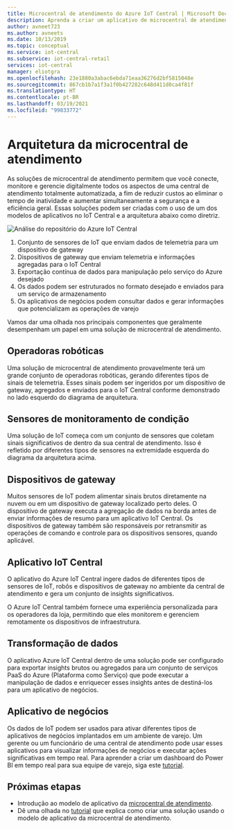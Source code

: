 ```yaml
---
title: Microcentral de atendimento do Azure IoT Central | Microsoft Docs
description: Aprenda a criar um aplicativo de microcentral de atendimento usando nosso modelo de aplicativo de microcentral de atendimento no IoT Central
author: avneet723
ms.author: avneets
ms.date: 10/13/2019
ms.topic: conceptual
ms.service: iot-central
ms.subservice: iot-central-retail
services: iot-central
manager: eliotgra
ms.openlocfilehash: 23e1880a3abac6ebda71eaa36276d2bf5815048e
ms.sourcegitcommit: 867cb1b7a1f3a1f0b427282c648d411d0ca4f81f
ms.translationtype: HT
ms.contentlocale: pt-BR
ms.lasthandoff: 03/19/2021
ms.locfileid: "99833772"
---
```

# <a name="micro-fulfillment-center-architecture"></a>Arquitetura da microcentral de atendimento

As soluções de microcentral de atendimento permitem que você conecte, monitore e gerencie digitalmente todos os aspectos de uma central de atendimento totalmente automatizada, a fim de reduzir custos ao eliminar o tempo de inatividade e aumentar simultaneamente a segurança e a eficiência geral. Essas soluções podem ser criadas com o uso de um dos modelos de aplicativos no IoT Central e a arquitetura abaixo como diretriz.

![Análise do repositório do Azure IoT Central](./media/architecture/micro-fulfillment-center-architecture-frame.png)

1. Conjunto de sensores de IoT que enviam dados de telemetria para um dispositivo de gateway
2. Dispositivos de gateway que enviam telemetria e informações agregadas para o IoT Central
3. Exportação contínua de dados para manipulação pelo serviço do Azure desejado
4. Os dados podem ser estruturados no formato desejado e enviados para um serviço de armazenamento
5. Os aplicativos de negócios podem consultar dados e gerar informações que potencializam as operações de varejo
 
Vamos dar uma olhada nos principais componentes que geralmente desempenham um papel em uma solução de microcentral de atendimento.

## <a name="robotic-carriers"></a>Operadoras robóticas

Uma solução de microcentral de atendimento provavelmente terá um grande conjunto de operadoras robóticas, gerando diferentes tipos de sinais de telemetria. Esses sinais podem ser ingeridos por um dispositivo de gateway, agregados e enviados para o IoT Central conforme demonstrado no lado esquerdo do diagrama de arquitetura.  

## <a name="condition-monitoring-sensors"></a>Sensores de monitoramento de condição

Uma solução de IoT começa com um conjunto de sensores que coletam sinais significativos de dentro da sua central de atendimento. Isso é refletido por diferentes tipos de sensores na extremidade esquerda do diagrama da arquitetura acima.

## <a name="gateway-devices"></a>Dispositivos de gateway

Muitos sensores de IoT podem alimentar sinais brutos diretamente na nuvem ou em um dispositivo de gateway localizado perto deles. O dispositivo de gateway executa a agregação de dados na borda antes de enviar informações de resumo para um aplicativo IoT Central. Os dispositivos de gateway também são responsáveis por retransmitir as operações de comando e controle para os dispositivos sensores, quando aplicável. 

## <a name="iot-central-application"></a>Aplicativo IoT Central

O aplicativo do Azure IoT Central ingere dados de diferentes tipos de sensores de IoT, robôs e dispositivos de gateway no ambiente da central de atendimento e gera um conjunto de insights significativos.

O Azure IoT Central também fornece uma experiência personalizada para os operadores da loja, permitindo que eles monitorem e gerenciem remotamente os dispositivos de infraestrutura.

## <a name="data-transform"></a>Transformação de dados
O aplicativo Azure IoT Central dentro de uma solução pode ser configurado para exportar insights brutos ou agregados para um conjunto de serviços PaaS do Azure (Plataforma como Serviço) que pode executar a manipulação de dados e enriquecer esses insights antes de destiná-los para um aplicativo de negócios. 

## <a name="business-application"></a>Aplicativo de negócios
Os dados de IoT podem ser usados para ativar diferentes tipos de aplicativos de negócios implantados em um ambiente de varejo. Um gerente ou um funcionário de uma central de atendimento pode usar esses aplicativos para visualizar informações de negócios e executar ações significativas em tempo real. Para aprender a criar um dashboard do Power BI em tempo real para sua equipe de varejo, siga este [tutorial](./tutorial-in-store-analytics-create-app.md).

## <a name="next-steps"></a>Próximas etapas
* Introdução ao modelo de aplicativo da [microcentral de atendimento](https://aka.ms/checkouttemplate). 
* Dê uma olhada no [tutorial](https://aka.ms/mfc-tutorial) que explica como criar uma solução usando o modelo de aplicativo da microcentral de atendimento.
